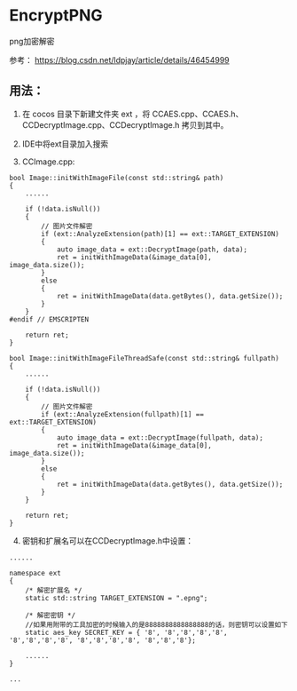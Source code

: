 # EncryptPNG
png加密解密

参考：
https://blog.csdn.net/ldpjay/article/details/46454999


## 用法：
1. 在 cocos 目录下新建文件夹 ext ，将 CCAES.cpp、CCAES.h、CCDecryptImage.cpp、CCDecryptImage.h 拷贝到其中。

2. IDE中将ext目录加入搜索

3. CCImage.cpp:

```
bool Image::initWithImageFile(const std::string& path)
{
    ......

    if (!data.isNull())
    {
        // 图片文件解密
        if (ext::AnalyzeExtension(path)[1] == ext::TARGET_EXTENSION)
		{
			auto image_data = ext::DecryptImage(path, data);
			ret = initWithImageData(&image_data[0], image_data.size());
		}
		else
		{
			ret = initWithImageData(data.getBytes(), data.getSize());
		}
    }
#endif // EMSCRIPTEN

    return ret;
}

bool Image::initWithImageFileThreadSafe(const std::string& fullpath)
{
    ......

    if (!data.isNull())
    {
        // 图片文件解密
        if (ext::AnalyzeExtension(fullpath)[1] == ext::TARGET_EXTENSION)
		{
            auto image_data = ext::DecryptImage(fullpath, data);
			ret = initWithImageData(&image_data[0], image_data.size());
		}
		else
		{
			ret = initWithImageData(data.getBytes(), data.getSize());
		}
    }

    return ret;
}
```

4. 密钥和扩展名可以在CCDecryptImage.h中设置：
```
......

namespace ext
{
    /* 解密扩展名 */
    static std::string TARGET_EXTENSION = ".epng";

    /* 解密密钥 */
    //如果用附带的工具加密的时候输入的是8888888888888888的话，则密钥可以设置如下
    static aes_key SECRET_KEY = { '8', '8','8','8','8', '8','8','8','8', '8','8','8','8', '8','8','8'};

    ......
}

...
```
